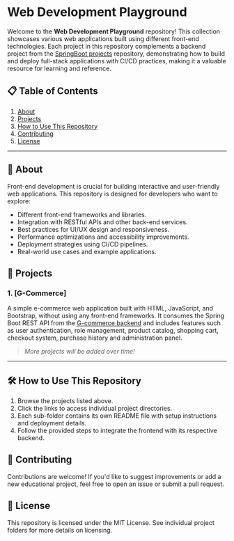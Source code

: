 # Web Development Playground

Welcome to the **Web Development Playground** repository! This collection showcases various web applications built using different front-end technologies. Each project in this repository complements a backend project from the [SpringBoot projects](https://github.com/gussttaav/springboot-projects) repository, demonstrating how to build and deploy full-stack applications with CI/CD practices, making it a valuable resource for learning and reference.

## 📋 Table of Contents

1. [About](#-about)
2. [Projects](#-projects)
3. [How to Use This Repository](#%EF%B8%8F-how-to-use-this-repository)
4. [Contributing](#-contributing)
5. [License](#-license)

---

## 📖 About

Front-end development is crucial for building interactive and user-friendly web applications. This repository is designed for developers who want to explore:
- Different front-end frameworks and libraries.
- Integration with RESTful APIs and other back-end services.
- Best practices for UI/UX design and responsiveness.
- Performance optimizations and accessibility improvements.
- Deployment strategies using CI/CD pipelines.
- Real-world use cases and example applications.


## 🚀 Projects

### 1. [G-Commerce]
A simple e-commerce web application built with HTML, JavaScript, and Bootstrap, without using any front-end frameworks. It consumes the Spring Boot REST API from the [G-commerce backend](https://github.com/gussttaav/springboot-projects/tree/gestion-tienda) and includes features such as user authentication, role management, product catalog, shopping cart, checkout system, purchase history and administration panel.

> *More projects will be added over time!*

---

## 🛠️ How to Use This Repository

1. Browse the projects listed above.
2. Click the links to access individual project directories.
3. Each sub-folder contains its own README file with setup instructions and deployment details.
4. Follow the provided steps to integrate the frontend with its respective backend.

## 🤝 Contributing

Contributions are welcome! If you'd like to suggest improvements or add a new educational project, feel free to open an issue or submit a pull request.

## 📄 License

This repository is licensed under the MIT License. See individual project folders for more details on licensing.
